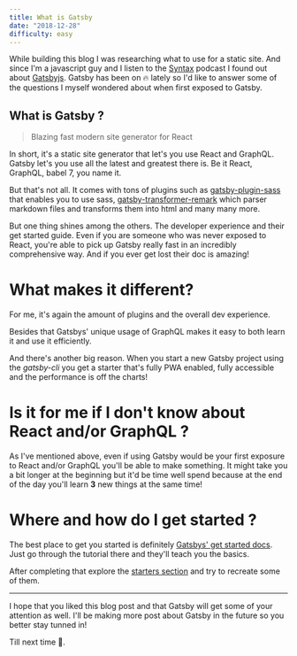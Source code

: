 ```yaml
---
title: What is Gatsby
date: "2018-12-28"
difficulty: easy
---
```


While building this blog I was researching what to use for a static site. And since I'm a javascript guy and I listen to the [Syntax](https://syntax.fm/) podcast I found out about [Gatsbyjs](https://www.gatsbyjs.org/).
Gatsby has been on 🔥 lately so I'd like to answer some of the questions I myself wondered about when first exposed to Gatsby.

## What is Gatsby ?

> Blazing fast modern site generator for React

In short, it's a static site generator that let's you use React and GraphQL.
Gatsby let's you use all the latest and greatest there is. Be it React, GraphQL, babel 7, you name it.

But that's not all.
It comes with tons of plugins such as [gatsby-plugin-sass](https://www.gatsbyjs.org/packages/gatsby-plugin-sass/) that enables you to use sass,
[gatsby-transformer-remark](https://www.gatsbyjs.org/packages/gatsby-transformer-remark/?=remark) which parser markdown files and transforms them into html and many many more.

But one thing shines among the others.
The developer experience and their get started guide.
Even if you are someone who was never exposed to React, you're able to pick up Gatsby really fast in an incredibly comprehensive way.
And if you ever get lost their  doc is amazing!

# What makes it different?

For me, it's again the amount of plugins and the overall dev experience.

Besides that Gatsbys' unique usage of GraphQL makes it easy to both learn it and use it efficiently.

And there's another big reason. When you start a new Gatsby project using the _gatsby-cli_ you get a starter that's fully PWA enabled, fully accessible and the performance is off the charts!

# Is it for me if I don't know about React and/or GraphQL ?

As I've mentioned above, even if using Gatsby would be your first exposure to React and/or GraphQL you'll be able to make something.
It might take you a bit longer at the beginning but it'd be time well spend because at the end of the day you'll learn **3** new things at the same time!

# Where and how do I get started ?

The best place to get you started is definitely [Gatsbys' get started docs](https://www.gatsbyjs.org/docs/).
Just go through the tutorial there and they'll teach you the basics.

After completing that explore the [starters section](https://www.gatsbyjs.org/docs/starters/#starters) and try to recreate some of them.

---

I hope that you liked this blog post and that Gatsby will get some of your attention as well.
I'll be making more post about Gatsby in the future so you better stay tunned in!

Till next time 👋.